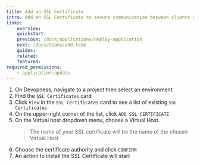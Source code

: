 ```yaml
---
title: Add an SSL Certificate
intro: Add an SSL Certificate to secure communication between clients and servers, ensuring data confidentiality and integrity.
links:
    overview:
    quickstart:
    previous: /docs/applications/deploy-application
    next: /docs/teams/add-team
    guides:
    related:
    featured:
required_permissions:
    - application:update
---
```


1. On Devopness, navigate to a project then select an environment
2. Find the `SSL Certificates` card
3. Click `View` in the `SSL Certificates` card to see a list of existing `SSL Certificates`
4. On the upper-right corner of the list, click `ADD SSL CERTIFICATE`
5. On the Virtual host dropdown menu, choose a Virtual Host.
   > The name of your SSL certificate will be the name of the chosen Virtual Host.
6. Choose the certificate authority and click `CONFIRM`
7. An action to install the SSL Certificate will start
